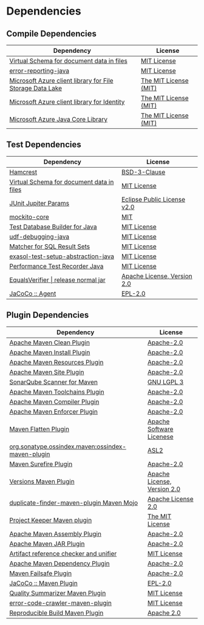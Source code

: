 <!-- @formatter:off -->
# Dependencies

## Compile Dependencies

| Dependency                                                     | License                    |
| -------------------------------------------------------------- | -------------------------- |
| [Virtual Schema for document data in files][0]                 | [MIT License][1]           |
| [error-reporting-java][2]                                      | [MIT License][3]           |
| [Microsoft Azure client library for File Storage Data Lake][4] | [The MIT License (MIT)][5] |
| [Microsoft Azure client library for Identity][4]               | [The MIT License (MIT)][5] |
| [Microsoft Azure Java Core Library][4]                         | [The MIT License (MIT)][5] |

## Test Dependencies

| Dependency                                     | License                           |
| ---------------------------------------------- | --------------------------------- |
| [Hamcrest][6]                                  | [BSD-3-Clause][7]                 |
| [Virtual Schema for document data in files][0] | [MIT License][1]                  |
| [JUnit Jupiter Params][8]                      | [Eclipse Public License v2.0][9]  |
| [mockito-core][10]                             | [MIT][11]                         |
| [Test Database Builder for Java][12]           | [MIT License][13]                 |
| [udf-debugging-java][14]                       | [MIT License][15]                 |
| [Matcher for SQL Result Sets][16]              | [MIT License][17]                 |
| [exasol-test-setup-abstraction-java][18]       | [MIT License][19]                 |
| [Performance Test Recorder Java][20]           | [MIT License][21]                 |
| [EqualsVerifier \| release normal jar][22]     | [Apache License, Version 2.0][23] |
| [JaCoCo :: Agent][24]                          | [EPL-2.0][25]                     |

## Plugin Dependencies

| Dependency                                              | License                           |
| ------------------------------------------------------- | --------------------------------- |
| [Apache Maven Clean Plugin][26]                         | [Apache-2.0][23]                  |
| [Apache Maven Install Plugin][27]                       | [Apache-2.0][23]                  |
| [Apache Maven Resources Plugin][28]                     | [Apache-2.0][23]                  |
| [Apache Maven Site Plugin][29]                          | [Apache-2.0][23]                  |
| [SonarQube Scanner for Maven][30]                       | [GNU LGPL 3][31]                  |
| [Apache Maven Toolchains Plugin][32]                    | [Apache-2.0][23]                  |
| [Apache Maven Compiler Plugin][33]                      | [Apache-2.0][23]                  |
| [Apache Maven Enforcer Plugin][34]                      | [Apache-2.0][23]                  |
| [Maven Flatten Plugin][35]                              | [Apache Software Licenese][23]    |
| [org.sonatype.ossindex.maven:ossindex-maven-plugin][36] | [ASL2][37]                        |
| [Maven Surefire Plugin][38]                             | [Apache-2.0][23]                  |
| [Versions Maven Plugin][39]                             | [Apache License, Version 2.0][23] |
| [duplicate-finder-maven-plugin Maven Mojo][40]          | [Apache License 2.0][41]          |
| [Project Keeper Maven plugin][42]                       | [The MIT License][43]             |
| [Apache Maven Assembly Plugin][44]                      | [Apache-2.0][23]                  |
| [Apache Maven JAR Plugin][45]                           | [Apache-2.0][23]                  |
| [Artifact reference checker and unifier][46]            | [MIT License][47]                 |
| [Apache Maven Dependency Plugin][48]                    | [Apache-2.0][23]                  |
| [Maven Failsafe Plugin][49]                             | [Apache-2.0][23]                  |
| [JaCoCo :: Maven Plugin][50]                            | [EPL-2.0][25]                     |
| [Quality Summarizer Maven Plugin][51]                   | [MIT License][52]                 |
| [error-code-crawler-maven-plugin][53]                   | [MIT License][54]                 |
| [Reproducible Build Maven Plugin][55]                   | [Apache 2.0][37]                  |

[0]: https://github.com/exasol/virtual-schema-common-document-files/
[1]: https://github.com/exasol/virtual-schema-common-document-files/blob/main/LICENSE
[2]: https://github.com/exasol/error-reporting-java/
[3]: https://github.com/exasol/error-reporting-java/blob/main/LICENSE
[4]: https://github.com/Azure/azure-sdk-for-java
[5]: http://opensource.org/licenses/MIT
[6]: http://hamcrest.org/JavaHamcrest/
[7]: https://raw.githubusercontent.com/hamcrest/JavaHamcrest/master/LICENSE
[8]: https://junit.org/junit5/
[9]: https://www.eclipse.org/legal/epl-v20.html
[10]: https://github.com/mockito/mockito
[11]: https://opensource.org/licenses/MIT
[12]: https://github.com/exasol/test-db-builder-java/
[13]: https://github.com/exasol/test-db-builder-java/blob/main/LICENSE
[14]: https://github.com/exasol/udf-debugging-java/
[15]: https://github.com/exasol/udf-debugging-java/blob/main/LICENSE
[16]: https://github.com/exasol/hamcrest-resultset-matcher/
[17]: https://github.com/exasol/hamcrest-resultset-matcher/blob/main/LICENSE
[18]: https://github.com/exasol/exasol-test-setup-abstraction-java/
[19]: https://github.com/exasol/exasol-test-setup-abstraction-java/blob/main/LICENSE
[20]: https://github.com/exasol/performance-test-recorder-java/
[21]: https://github.com/exasol/performance-test-recorder-java/blob/main/LICENSE
[22]: https://www.jqno.nl/equalsverifier
[23]: https://www.apache.org/licenses/LICENSE-2.0.txt
[24]: https://www.eclemma.org/jacoco/index.html
[25]: https://www.eclipse.org/legal/epl-2.0/
[26]: https://maven.apache.org/plugins/maven-clean-plugin/
[27]: https://maven.apache.org/plugins/maven-install-plugin/
[28]: https://maven.apache.org/plugins/maven-resources-plugin/
[29]: https://maven.apache.org/plugins/maven-site-plugin/
[30]: http://docs.sonarqube.org/display/PLUG/Plugin+Library/sonar-maven-plugin
[31]: http://www.gnu.org/licenses/lgpl.txt
[32]: https://maven.apache.org/plugins/maven-toolchains-plugin/
[33]: https://maven.apache.org/plugins/maven-compiler-plugin/
[34]: https://maven.apache.org/enforcer/maven-enforcer-plugin/
[35]: https://www.mojohaus.org/flatten-maven-plugin/
[36]: https://sonatype.github.io/ossindex-maven/maven-plugin/
[37]: http://www.apache.org/licenses/LICENSE-2.0.txt
[38]: https://maven.apache.org/surefire/maven-surefire-plugin/
[39]: https://www.mojohaus.org/versions/versions-maven-plugin/
[40]: https://basepom.github.io/duplicate-finder-maven-plugin
[41]: http://www.apache.org/licenses/LICENSE-2.0.html
[42]: https://github.com/exasol/project-keeper/
[43]: https://github.com/exasol/project-keeper/blob/main/LICENSE
[44]: https://maven.apache.org/plugins/maven-assembly-plugin/
[45]: https://maven.apache.org/plugins/maven-jar-plugin/
[46]: https://github.com/exasol/artifact-reference-checker-maven-plugin/
[47]: https://github.com/exasol/artifact-reference-checker-maven-plugin/blob/main/LICENSE
[48]: https://maven.apache.org/plugins/maven-dependency-plugin/
[49]: https://maven.apache.org/surefire/maven-failsafe-plugin/
[50]: https://www.jacoco.org/jacoco/trunk/doc/maven.html
[51]: https://github.com/exasol/quality-summarizer-maven-plugin/
[52]: https://github.com/exasol/quality-summarizer-maven-plugin/blob/main/LICENSE
[53]: https://github.com/exasol/error-code-crawler-maven-plugin/
[54]: https://github.com/exasol/error-code-crawler-maven-plugin/blob/main/LICENSE
[55]: http://zlika.github.io/reproducible-build-maven-plugin
